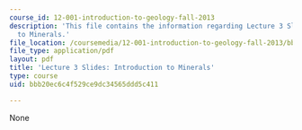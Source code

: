 ```yaml
---
course_id: 12-001-introduction-to-geology-fall-2013
description: 'This file contains the information regarding Lecture 3 Slides: Introduction
  to Minerals.'
file_location: /coursemedia/12-001-introduction-to-geology-fall-2013/bbb20ec6c4f529ce9dc34565ddd5c411_MIT12_001F13_Lec3Slides.pdf
file_type: application/pdf
layout: pdf
title: 'Lecture 3 Slides: Introduction to Minerals'
type: course
uid: bbb20ec6c4f529ce9dc34565ddd5c411

---
```

None